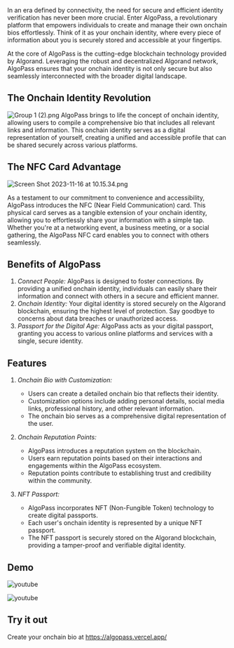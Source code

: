 In an era defined by connectivity, the need for secure and efficient identity verification has never been more crucial. Enter AlgoPass, a revolutionary platform that empowers individuals to create and manage their own onchain bios effortlessly. Think of it as your onchain identity, where every piece of information about you is securely stored and accessible at your fingertips.

At the core of AlgoPass is the cutting-edge blockchain technology provided by Algorand. Leveraging the robust and decentralized Algorand network, AlgoPass ensures that your onchain identity is not only secure but also seamlessly interconnected with the broader digital landscape.

## The Onchain Identity Revolution

![Group 1 (2).png](https://cdn.dorahacks.io/static/files/18bcbf8db2f5a039045152c449982feb.png)
AlgoPass brings to life the concept of onchain identity, allowing users to compile a comprehensive bio that includes all relevant links and information. This onchain identity serves as a digital representation of yourself, creating a unified and accessible profile that can be shared securely across various platforms.

## The NFC Card Advantage

![Screen Shot 2023-11-16 at 10.15.34.png](https://cdn.dorahacks.io/static/files/18bd621681156771bb89b90425db35a8.png)

As a testament to our commitment to convenience and accessibility, AlgoPass introduces the NFC (Near Field Communication) card. This physical card serves as a tangible extension of your onchain identity, allowing you to effortlessly share your information with a simple tap. Whether you're at a networking event, a business meeting, or a social gathering, the AlgoPass NFC card enables you to connect with others seamlessly.

## Benefits of AlgoPass

1.  _Connect People:_ AlgoPass is designed to foster connections. By providing a unified onchain identity, individuals can easily share their information and connect with others in a secure and efficient manner.
1.  _Onchain Identity:_ Your digital identity is stored securely on the Algorand blockchain, ensuring the highest level of protection. Say goodbye to concerns about data breaches or unauthorized access.
1.  _Passport for the Digital Age:_ AlgoPass acts as your digital passport, granting you access to various online platforms and services with a single, secure identity.

## Features

1.  _Onchain Bio with Customization:_

    - Users can create a detailed onchain bio that reflects their identity.
    - Customization options include adding personal details, social media links, professional history, and other relevant information.
    - The onchain bio serves as a comprehensive digital representation of the user.

1.  _Onchain Reputation Points:_

    - AlgoPass introduces a reputation system on the blockchain.
    - Users earn reputation points based on their interactions and engagements within the AlgoPass ecosystem.
    - Reputation points contribute to establishing trust and credibility within the community.

1.  _NFT Passport:_

    - AlgoPass incorporates NFT (Non-Fungible Token) technology to create digital passports.
    - Each user's onchain identity is represented by a unique NFT passport.
    - The NFT passport is securely stored on the Algorand blockchain, providing a tamper-proof and verifiable digital identity.

## Demo

![youtube](https://youtu.be/kxvU0lcLbCU)

![youtube](https://www.youtube.com/watch?v=R1oxh1HpZI4)

## Try it out

Create your onchain bio at https://algopass.vercel.app/
